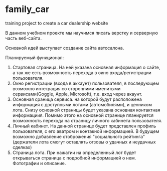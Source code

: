 # family_car
training project to create a car dealership website

В данном учебном проекте мы научимся писать верстку и серверную часть веб-сайта.

Основной идей выступает создание сайта автосалона. 

Планируемый функционал:
  1. Стартовая страница. На ней указана основная информация о сайте, а так же есть возможность перехода в окно входа/регистрации пользователя.
  2. Окно регистрации (входа в аккаунт) пользователя, в последующем возможно интеграция со сторонними именитыми сервисами(Goggle, Apple, Microsoft), т.е. вход через акаунт.
  3. Основная сраница сервиса. на которой будут расположена информация с доступными лотами (автомобилями), и ценником лота. Снизу основной страницы будет указана основная контактная информациия. Помимо этого на основной странице планируется возможность перехода на страницу личного кабинета пользователя.
  4. Личный кабинет. На данной странице будет представлен профиль пользователя, с его аватром и контакной информацией. В будущем возможно добавление отоброжения "социального рейтинга" (держатели лота смогут оставлять отзовы о удачных и неудачных сделках)
  5. Страница лота. При нажатии на определенный лот будет открываться страница с подробной информацией о нем. Фотографии и описание.
